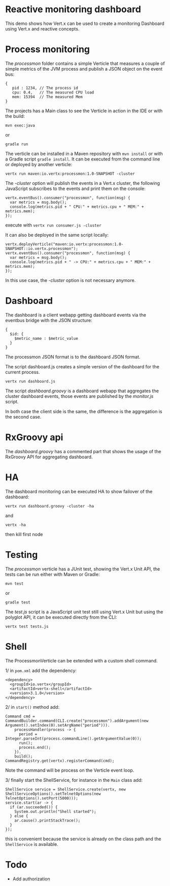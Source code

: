 # Reactive monitoring dashboard

This demo shows how Vert.x can be used to create a monitoring Dashboard using Vert.x and reactive concepts.

# Process monitoring

The _processmon_ folder contains a simple Verticle that measures a couple of simple metrics of the JVM process and
publish a JSON object on the event bus:

````
{
   pid : 1234, // The process id
   cpu: 0.4,   // The measured CPU load
   mem: 15394  // The measured Mem
}
````

The projects has a Main class to see the Verticle in action in the IDE or with the build:

````
mvn exec:java
````

or

````
gradle run
````

The verticle can be installed in a Maven repository with `mvn install` or with a Gradle script `gradle install`. It can
be executed from the command line or deployed by another verticle:

````
vertx run maven:io.vertx:processmon:1.0-SNAPSHOT -cluster
````

The _-cluster_ option will publish the events in a Vert.x cluster, the following JavaScript subscribes to the events
and print them on the console:

```
vertx.eventBus().consumer("processmon", function(msg) {
  var metrics = msg.body();
  console.log(metrics.pid + " CPU:" + metrics.cpu + " MEM:" + metrics.mem);
});
````

execute with `vertx run consumer.js -cluster`

It can also be deployed in the same script locally:

```
vertx.deployVerticle("maven:io.vertx:processmon:1.0-SNAPSHOT::io.vertx.processmon");
vertx.eventBus().consumer("processmon", function(msg) {
  var metrics = msg.body();
  console.log(metrics.pid + " -> CPU:" + metrics.cpu + " MEM:" + metrics.mem);
});
````

In this use case, the _-cluster_ option is not necessary anymore.

# Dashboard

The dashboard is a client webapp getting dashboard events via the eventbus bridge with the JSON structure:

```
{
  $id: {
    $metric_name : $metric_value
  }
}
````

The processmon JSON format is to the dashboard JSON format.

The script dashboard.js creates a simple version of the dashboard for the current process.

````
vertx run dashboard.js
````

The script _dashboard.groovy_ is a dashboard webapp that aggregates the cluster dashboard events, those events
are published by the _monitor.js_ script.

In both case the client side is the same, the difference is the aggregation is the second case.

# RxGroovy api

The _dashboard.groovy_ has a commented part that shows the usage of the RxGroovy API for aggregating dashboard.

# HA

The dashboard monitoring can be executed HA to show failover of the dashboard:

````
vertx run dashboard.groovy -cluster -ha
````

and

````
vertx -ha
````

then kill first node

# Testing

The _processmon_ verticle has a JUnit test, showing the Vert.x Unit API, the tests can be run either with
Maven or Gradle:

````
mvn test
````

or

````
gradle test
````

The _test.js_ script is a JavaScript unit test still using Vert.x Unit but using the polyglot API, it can be executed
directly from the CLI:

````
vertx test tests.js
````

# Shell

The ProcessmonVerticle can be extended with a custom shell command.

1/ in `pom.xml` add the dependency:

````
<dependency>
  <groupId>io.vertx</groupId>
  <artifactId>vertx-shell</artifactId>
  <version>3.1.0</version>
</dependency>
````

2/ in `start()` method add:

````
Command cmd = CommandBuilder.command(CLI.create("processmon").addArgument(new Argument().setIndex(0).setArgName("period"))).
    processHandler(process -> {
      period = Integer.parseInt(process.commandLine().getArgumentValue(0));
      run();
      process.end();
    }).
    build();
CommandRegistry.get(vertx).registerCommand(cmd);
````

Note the command will be process on the Verticle event loop.

3/ finally start the ShellService, for instance in the `Main` class add:

````
ShellService service = ShellService.create(vertx, new ShellServiceOptions().setTelnetOptions(new TelnetOptions().setPort(5000)));
service.start(ar -> {
  if (ar.succeeded()) {
    System.out.println("Shell started");
  } else {
    ar.cause().printStackTrace();
  }
});
````

this is convenient because the service is already on the class path and the `ShellService` is available.

# Todo

- Add authorization
